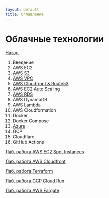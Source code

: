 ```yaml
---
layout: default
title: Оглавление
---
```


# Облачные технологии

[Назад](../)

1. Введение
2. AWS EC2
3. [AWS S3](./3_aws_s3)
4. [AWS VPC](./4_aws_vpc)
5. [AWS Cloudfront & Route53](./5_aws_cloudfront)
6. [AWS EC2 Auto Scaling](./6_aws_autoscale)
7. [AWS RDS](./7_aws_rds)
8. AWS DynamoDB
9. AWS Lambda
10. AWS Cloudformation
11. Docker
12. Docker Compose
13. [Azure](./13_azure)
14. GCP
15. Cloudflare
16. GitHub Actions

[Лаб. работа AWS EC2 Spot Instances](./aws_spot)

[Лаб. работа AWS Cloudfront](./aws_cloudfront)

[Лаб. работа Terraform](./terraform/)

[Лаб. работа GCP Cloud Run](./gcp_cloud_run)

[Лаб. работа AWS Fargate](./aws_fargate)